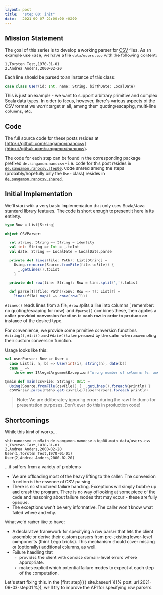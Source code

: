 ```yaml
---
layout: post
title:  "step 00: init"
date:   2021-09-07 22:00:00 +0200
---
```


## Mission Statement

The goal of this series is to develop a working parser for [CSV](https://datatracker.ietf.org/doc/html/rfc4180) files. As an example use case, we have a file `data/users.csv` with the following content:

```
1,Torsten Test,1970-01-01
2,Andrea Anders,2000-02-20
```

Each line should be parsed to an instance of this class:

```scala
case class User(id: Int, name: String, birthDate: LocalDate)
```

This is just an example - we want to support arbitrary primitive and complex Scala data types. In order to focus, however, there's various aspects of the CSV format we _won't_ target at all, among them quoting/escaping, multi-line columns, etc.

## Code

The full source code for these posts resides at [https://github.com/sangamon/nanocsv](https://github.com/sangamon/nanocsv).

The code for each step can be found in the corresponding package prefixed `de.sangamon.nanocsv` - i.e. code for this post resides in [`de.sangamon.nanocsv.step00`](https://github.com/sangamon/nanocsv/tree/main/src/main/scala/de/sangamon/nanocsv/step00). Code shared among the steps (probably/hopefully only the `User` class) resides in [`de.sangamon.nanocsv.shared`](https://github.com/sangamon/nanocsv/tree/main/src/main/scala/de/sangamon/nanocsv/shared).

## Initial Implementation

We'll start with a very basic implementation that only uses Scala/Java standard library features. The code is short enough to present it here in its entirety.

```scala
type Row = List[String]

object CSVParser:

  val string: String => String = identity
  val int: String => Int = _.toInt
  val date: String => LocalDate = LocalDate.parse

  private def lines(file: Path): List[String] =
    Using.resource(Source.fromFile(file.toFile)) {
      _.getLines().toList
    }

  private def row(line: String): Row = line.split(',').toList

  def parse[T](file: Path)(conv: Row => T): List[T] =
    lines(file).map(l => conv(row(l)))
```

`#lines()` reads lines from a file, `#row` splits a line into columns ( remember: no quoting/escaping for now), and `#parse()` combines these, then applies a caller-provided conversion function to each row in order to produce an instance of the desired type.

For convenience, we provide some primitive conversion functions `#string()`, `#int()` and `#date()` to be perused by the caller when assembling their custom conversion function.

Usage looks like this:

```scala
val userParser: Row => User =
  case List(i, n, b) => User(int(i), string(n), date(b))
  case _ =>
    throw new IllegalArgumentException("wrong number of columns for user")

@main def main(csvFile: String): Unit =
  Using(Source.fromFile(csvFile)) { _.getLines().foreach(println) }
  CSVParser.parse(Paths.get(csvFile))(userParser).foreach(println)
```

> Note: We are deliberately ignoring errors during the raw file dump for
> presentation purposes. Don't ever do this in production code!

## Shortcomings

While this kind of works...

```
sbt:nanocsv> runMain de.sangamon.nanocsv.step00.main data/users.csv
1,Torsten Test,1970-01-01
2,Andrea Anders,2000-02-20
User(1,Torsten Test,1970-01-01)
User(2,Andrea Anders,2000-02-20)
```

...it suffers from a variety of problems:

- We are offloading most of the heavy lifting to the caller: The conversion function is the essence of CSV parsing.
- There is no structured failure handling. Exceptions will simply bubble up and crash the program. There is no way of looking at some piece of the code and reasoning about failure modes that may occur - these are fully opaque.
- The exceptions won't be very informative. The caller won't know what failed where and why.

What we'd rather like to have:

- A declarative framework for specifying a row parser that lets the client assemble or derive their custom parsers from
  pre-existing lower-level components (think Lego bricks). This mechanism should cover missing or (optionally) additional columns, as well.
- Failure handling that
    - provides the client with concise domain-level errors where appropriate.
    - makes explicit which potential failure modes to expect at each step of the computation.

Let's start fixing this. In the [first step]({{ site.baseurl }}{% post_url 2021-09-08-step01 %}), we'll try to improve the API for specifying row parsers.
